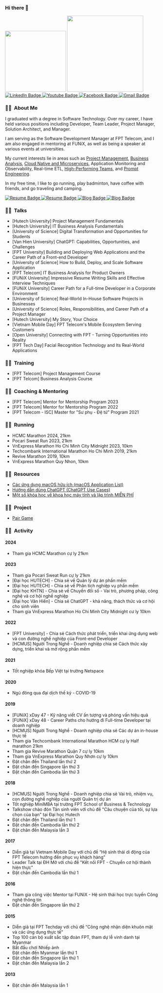 ### Hi there 👋

<!--
**dinhnguyenngoc/dinhnguyenngoc** is a ✨ _special_ ✨ repository because its `README.md` (this file) appears on your GitHub profile.

Here are some ideas to get you started:

- 🔭 I’m currently working on ...
- 🌱 I’m currently learning ...
- 👯 I’m looking to collaborate on ...
- 🤔 I’m looking for help with ...
- 💬 Ask me about ...
- 📫 How to reach me: ...
- 😄 Pronouns: ...
- ⚡ Fun fact: ...
-->

<div id="header">
  <img src="https://media.giphy.com/media/M9gbBd9nbDrOTu1Mqx/giphy.gif" width="200px" />
  <img src="https://media.giphy.com/media/tPnrnG9V6MrjnxVciE/giphy.gif" width="250px" />
</div>

<div id="badges">
  <a href="https://www.linkedin.com/in/dinhnn/">
    <img src="https://img.shields.io/badge/LinkedIn-blue?style=for-the-badge&logo=linkedin&logoColor=white" alt="LinkedIn Badge"/>
  </a>
  <a href="https://www.youtube.com/@toppingvlog">
    <img src="https://img.shields.io/badge/YouTube-red?style=for-the-badge&logo=youtube&logoColor=white" alt="Youtube Badge"/>
  </a>
  <a href="https://www.facebook.com/dinhnguyenngoc">
    <img src="https://img.shields.io/badge/Facebook-blue?style=for-the-badge&logo=facebook&logoColor=white" alt="Facebook Badge"/>
  </a>
  <a href="mailto:dinhnguyenngoc@gmail.com">
    <img src="https://img.shields.io/badge/Gmail-red?style=for-the-badge&logo=gmail&logoColor=white" alt="Gmail Badge"/>
  </a>
</div>

### :man_technologist: &nbsp;About Me

<p>I graduated with a degree in Software Technology. Over my career, I have held various positions including Developer, Team Leader, Project Manager, Solution Architect, and Manager.</p>
<p>I am serving as the Software Development Manager at FPT Telecom, and I am also engaged in mentoring at FUNiX, as well as being a speaker at various events at universities.</p>
<p>My current interests lie in areas such as <a href="https://github.com/dinhnguyenngoc/learning-notes/tree/main/Project-Management">Project Management</a>, <a href="https://github.com/dinhnguyenngoc/learning-notes/tree/main/Business-Analyst">Business Analysis</a>, <a href="https://github.com/dinhnguyenngoc/learning-notes/tree/main/Microservices-and-Cloud-native-Apps">Cloud Native and Microservices</a>, Application Monitoring and Observability, Real-time ETL, <a href="https://github.com/dora-team/fourkeys">High-Performing Teams</a>, and <a href="https://github.com/dinhnguyenngoc/learning-notes/blob/main/ChatGPT-Use-Cases/ChatGPT%20-%2023%20Use%20Cases.pdf">Prompt Engineering</a>.</p>
<p>In my free time, I like to go running, play badminton, have coffee with friends, and go traveling and camping.</p>

<div id="footer">
  <a href="https://github.com/dinhnguyenngoc/learning-notes">
    <img src="https://img.shields.io/badge/my_learning_notes-blue?style=for-the-badge" alt="Resume Badge"/>
  </a>
  <a href="https://github.com/dinhnguyenngoc/dinhnn/blob/master/profile/Dinh-Nguyen-CV.pdf">
    <img src="https://img.shields.io/badge/my_resume-red?style=for-the-badge" alt="Resume Badge"/>
  </a>
  <a href="https://dinhnguyenngoc.wordpress.com">
    <img src="https://img.shields.io/badge/my_wordpress_blog-blue?style=for-the-badge" alt="Blog Badge"/>
  </a>
  <a href="https://dinhnguyenngoc.github.io/news-feed">
    <img src="https://img.shields.io/badge/my_Jekyll_blog-red?style=for-the-badge" alt="Blog Badge"/>
  </a>
</div>

### :man_technologist: &nbsp;Talks

<ul>
  <li>[Hutech University] Project Management Fundamentals</li>
  <li>[Hutech University] IT Business Analysis Fundamentals</li>
  <li>[University of Science] Digital Transformation and Opportunities for Students</li>
  <li>[Van Hien University] ChatGPT: Capabilities, Opportunities, and Challenges</li>
  <li>[FPT University] Building and Deploying Web Applications and the Career Path of a Front-end Developer</li>
  <li>[University of Science] How to Build, Deploy, and Scale Software Application</li>
  <li>[FPT Telecom] IT Business Analysis for Product Owners</li>
  <li>[FUNiX University] Impressive Resume Writing Skills and Effective Interview Techniques</li>
  <li>[FUNiX University] Career Path for a Full-time Developer in a Corporate Environment</li>
  <li>[University of Science] Real-World In-House Software Projects in Businesses</li>
  <li>[University of Science] Roles, Responsibilities, and Career Path of a Project Manager</li>
  <li>[Hutech University] My Story, Your Choice</li>
  <li>[Vietnam Mobile Day] FPT Telecom's Mobile Ecosystem Serving Customers</li>
  <li>[Open University] Connecting with FPT - Turning Opportunities into Reality</li>
  <li>[FPT Tech Day] Facial Recognition Technology and Its Real-World Applications</li>
</ul>

### :man_technologist: &nbsp;Training

<ul>
  <li>[FPT Telecom] Project Management Course</li>
  <li>[FPT Telcom] Business Analysis Course</li>
</ul>

### :man_technologist: &nbsp;Coaching & Mentoring

<ul>
  <li>[FPT Telecom] Mentor for Mentorship Program 2023</li>
  <li>[FPT Telecom] Mentor for Mentorship Program 2022</li>
  <li>[FPT Telecom - ISC] Master for "Sư phụ - Đệ tử" Program 2021</li>
</ul>

### :man_technologist: &nbsp;Running

<ul>
  <li>HCMC Marathon 2024, 21km</li>
  <li>Pocari Sweat Run 2023, 21km</li>
  <li>VnExpress Marathon Ho Chi Minh City Midnight 2023, 10km</li>
  <li>Techcombank International Marathon Ho Chi Minh 2019, 21km</li>
  <li>Revive Marathon 2019, 10km</li>
  <li>VnExpress Marathon Quy Nhon, 10km</li>
</ul>

### :man_technologist: &nbsp;Resources

<ul>
  <li><a href="https://github.com/dinhnguyenngoc/learning-notes/blob/b99037d3acce9ec4c4119947af03b3ed6bd1f3cd/macOS-App-List/macOS-App-List.pdf">Các ứng dụng macOS hữu ích (macOS Application List)</a></li>
  <li><a href="https://github.com/dinhnguyenngoc/learning-notes/blob/b99037d3acce9ec4c4119947af03b3ed6bd1f3cd/ChatGPT-Use-Cases/ChatGPT%20-%2023%20Use%20Cases.pdf">Hướng dẫn dùng ChatGPT (ChatGPT Use Cases)</a></li>
  <li><a href="https://github.com/dinhnguyenngoc/learning-notes/blob/7af90d2baab134b52aa431e96bf0cdae7441e91a/Learning-Courses-List/M%E1%BB%99t%20s%E1%BB%91%20kh%C3%B3a%20h%E1%BB%8Dc%20v%E1%BB%81%20khoa%20h%E1%BB%8Dc%20m%C3%A1y%20t%C3%ADnh%20v%C3%A0%20l%E1%BA%ADp%20tr%C3%ACnh%20MI%E1%BB%84N%20PH%C3%8D.pdf">Một số khóa học về khoa học máy tính và lập trình MIỄN PHÍ</a></li>
</ul>

### :man_technologist: &nbsp;Project

<ul>
  <li><a href="https://github.com/dinhnguyenngoc/pair-game">Pair Game</a></li>
</ul>

### :man_technologist: &nbsp;Activity

#### 2024
<ul>
  <li>Tham gia HCMC Marathon cự ly 21km</li>
</ul>

#### 2023

<ul>
  <li>Tham gia Pocari Sweat Run cự ly 21km</li>
  <li>[Đại học HUTECH] - Chia sẻ về Quản lý dự án phần mềm</li>
  <li>[Đại học HUTECH] - Chia sẻ về Phân tích nghiệp vụ phần mềm</li>
  <li>[Đại học KHTN] - Chia sẻ về Chuyển đổi số - Vai trò, phương pháp, công nghệ và cơ hội nghề nghiệp</li>
  <li>[Đại học Văn Hiến] - Chia sẻ ChatGPT - khả năng, thách thức và cơ hội cho sinh viên</li>
  <li>Tham gia VnExpress Marathon Ho Chi Minh City Midnight cư ly 10km</li>
</ul>

#### 2022

<ul>
  <li>[FPT University] - Chia sẻ Cách thức phát triển, triển khai ứng dụng web và con đường nghề nghiệp của Front-end Developer</li>
  <li>[HCMUS] Người Trong Nghề - Doanh nghiệp chia sẻ Cách thức xây dựng, triển khai và mở rộng phần mềm</li>
</ul>

#### 2021

<ul>
  <li>Tốt nghiệp khóa Bếp Việt tại trường Netspace</li>
</ul>

#### 2020

<ul>
  <li>Ngủ đông qua đại dịch thế kỷ - COVID-19</li>
</ul>

#### 2019

<ul>
  <li>[FUNiX] xDay 47 - Kỹ năng viết CV ấn tượng và phỏng vấn hiệu quả</li>
  <li>[FUNiX] xDay 48 - Career Paths cho hướng đi Full-time Developer tại doanh nghiệp</li>
  <li>[HCMUS] Người Trong Nghề - Doanh nghiệp chia sẻ Các dự án in-house thực tế</li>
  <li>Tham gia Techcombank International Marathon HCM cự ly Half marathon 21km</li>
  <li>Tham gia Revive Marathon Quận 7 cự ly 10km</li>
  <li>Tham gia VnExpress Marathon Quy Nhơn cự ly 10km</li>
  <li>Đặt chân đến Thailand lần thứ 2</li>
  <li>Đặt chân đến Singapore lần thứ 3</li>
  <li>Đặt chân đến Cambodia lần thứ 3</li>
</ul>

#### 2018

<ul>
  <li>[HCMUS] Người Trong Nghề - Doanh nghiệp chia sẻ Vai trò, nhiệm vụ, con đường nghề nghiệp của người Quản trị dự án</li>
  <li>Tốt nghiệp MiniMBA tại trường FPT School of Business & Technology</li>
  <li>Talkshow chào đón Tân sinh viên với chủ đề "Câu chuyện của tôi, sự lựa chọn của bạn" tại Đại học Hutech</li>
  <li>Đặt chân đến Thailand lần thứ 1</li>
  <li>Đặt chân đến Cambodia lần thứ 2</li>
  <li>Đặt chân đến Malaysia lần 3</li>
</ul>

#### 2017

<ul>
  <li>Diễn giả tại Vietnam Mobile Day với chủ đề “Hệ sinh thái di động của FPT Telecom hướng đến phục vụ khách hàng”</li>
  <li>Leader Talk tại ĐH Mở với chủ đề "Kết nối FPT - Chuyển cơ hội thành hiện thực"</li>
  <li>Đặt chân đến Cambodia lần thứ 1</li>
</ul>

#### 2016

<ul>
  <li>Tham gia công việc Mentor tại FUNiX - Hệ sinh thái học trực tuyến Công nghệ thông tin</li>
  <li>Đặt chân đến Singapore lần thứ 2</li>
</ul>

#### 2015

<ul>
  <li>Diễn giả tại FPT Techday với chủ đề “Công nghệ nhận diện khuôn mặt và các ứng dụng thực tế”</li>
  <li>Top 100 cán bộ xuất sắc tập đoàn FPT, tham dự lễ vinh danh tại Myanmar</li>
  <li>Bắt đầu chơi Nhiếp ảnh</li>
  <il>Đặt chân đến Myanmar lần thứ 1</li>
  <li>Đặt chân đến Singapore lần thứ 1</li>
  <li>Đặt chân đến Malaysia lần 2</li>
</ul>

#### 2013

<ul>
  <li>Đặt chân đến Malaysia lần 1</li>
</ul>

<!--
🌱 I’m currently building a resource learning
https://flywcode.com/
-->
